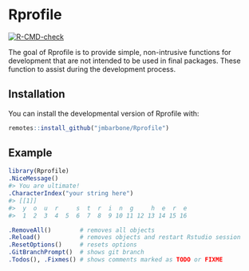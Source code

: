 
<!-- README.md is generated from README.Rmd. Please edit that file -->

# Rprofile

<!-- badges: start -->

[![R-CMD-check](https://github.com/jmbarbone/Rprofile/actions/workflows/R-CMD-check.yaml/badge.svg)](https://github.com/jmbarbone/Rprofile/actions/workflows/R-CMD-check.yaml)
<!-- badges: end -->

The goal of Rprofile is to provide simple, non-intrusive functions for
development that are not intended to be used in final packages. These
function to assist during the development process.

## Installation

You can install the developmental version of Rprofile with:

``` r
remotes::install_github("jmbarbone/Rprofile")
```

## Example

``` r
library(Rprofile)
.NiceMessage()
#> You are ultimate!
.CharacterIndex("your string here")
#> [[1]]
#>  y  o  u  r     s  t  r  i  n  g     h  e  r  e 
#>  1  2  3  4  5  6  7  8  9 10 11 12 13 14 15 16
```

``` r
.RemoveAll()        # removes all objects
.Reload()           # removes objects and restart Rstudio session
.ResetOptions()     # resets options
.GitBranchPrompt()  # shows git branch
.Todos(), .Fixmes() # shows comments marked as TODO or FIXME
```
